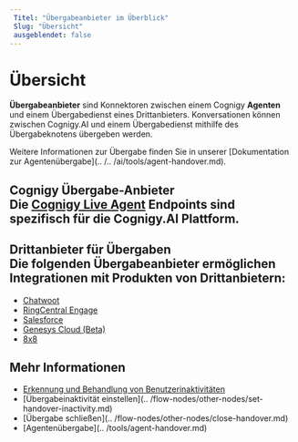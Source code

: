 ```yaml
---
 Titel: "Übergabeanbieter im Überblick" 
 Slug: "Übersicht" 
 ausgeblendet: false 
---
```

# Übersicht

**Übergabeanbieter** sind Konnektoren zwischen einem Cognigy **Agenten** und einem Übergabedienst eines Drittanbieters. Konversationen können zwischen Cognigy.AI und einem Übergabedienst mithilfe des Übergabeknotens übergeben werden.

Weitere Informationen zur Übergabe finden Sie in unserer [Dokumentation zur Agentenübergabe](.. /.. /ai/tools/agent-handover.md).

## Cognigy Übergabe-Anbieter<div class="divider"></div>Die [Cognigy Live Agent](live-agent-handover.md) Endpoints sind spezifisch für die Cognigy.AI Plattform.

## Drittanbieter für Übergaben<div class="divider"></div>Die folgenden Übergabeanbieter ermöglichen Integrationen mit Produkten von Drittanbietern:

- [Chatwoot](chatwoot-handover.md)
- [RingCentral Engage](ringcentralengage-handover.md)
- [Salesforce](salesforce-handover.md) 
- [Genesys Cloud (Beta)](genesys-cloud-guest-chat.md) 
- [8x8](8x8.md)

## Mehr Informationen

- [Erkennung und Behandlung von Benutzerinaktivitäten](user-inactivity-detection.md)
- [Übergabeinaktivität einstellen](.. /flow-nodes/other-nodes/set-handover-inactivity.md)
- [Übergabe schließen](.. /flow-nodes/other-nodes/close-handover.md)
- [Agentenübergabe](.. /tools/agent-handover.md)